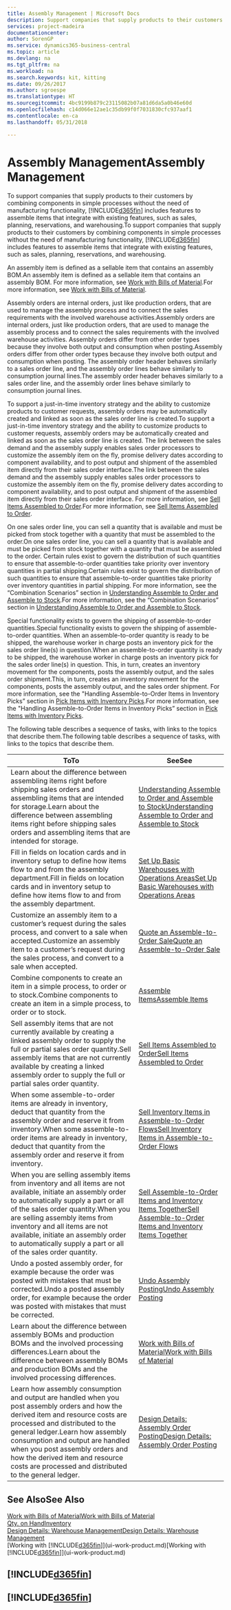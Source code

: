 ```yaml
---
title: Assembly Management | Microsoft Docs
description: Support companies that supply products to their customers by combining components in simple processes without the need of manufacturing functionality but with features to assemble items that integrate with existing features, such as sales, planning, reservations, and warehousing.
services: project-madeira
documentationcenter: 
author: SorenGP
ms.service: dynamics365-business-central
ms.topic: article
ms.devlang: na
ms.tgt_pltfrm: na
ms.workload: na
ms.search.keywords: kit, kitting
ms.date: 09/26/2017
ms.author: sgroespe
ms.translationtype: HT
ms.sourcegitcommit: 4bc9199b879c23115082b07a81d6da5a0b46e60d
ms.openlocfilehash: c14d066e12ae1c35db99f0f7031830cfc937aaf1
ms.contentlocale: en-ca
ms.lasthandoff: 05/31/2018

---
```

# <a name="assembly-management"></a><span data-ttu-id="5b536-103">Assembly Management</span><span class="sxs-lookup"><span data-stu-id="5b536-103">Assembly Management</span></span>
<span data-ttu-id="5b536-104">To support companies that supply products to their customers by combining components in simple processes without the need of manufacturing functionality, [!INCLUDE[d365fin](includes/d365fin_md.md)] includes features to assemble items that integrate with existing features, such as sales, planning, reservations, and warehousing.</span><span class="sxs-lookup"><span data-stu-id="5b536-104">To support companies that supply products to their customers by combining components in simple processes without the need of manufacturing functionality, [!INCLUDE[d365fin](includes/d365fin_md.md)] includes features to assemble items that integrate with existing features, such as sales, planning, reservations, and warehousing.</span></span>  

 <span data-ttu-id="5b536-105">An assembly item is defined as a sellable item that contains an assembly BOM.</span><span class="sxs-lookup"><span data-stu-id="5b536-105">An assembly item is defined as a sellable item that contains an assembly BOM.</span></span> <span data-ttu-id="5b536-106">For more information, see [Work with Bills of Material](inventory-how-work-BOMs.md).</span><span class="sxs-lookup"><span data-stu-id="5b536-106">For more information, see [Work with Bills of Material](inventory-how-work-BOMs.md).</span></span>

 <span data-ttu-id="5b536-107">Assembly orders are internal orders, just like production orders, that are used to manage the assembly process and to connect the sales requirements with the involved warehouse activities.</span><span class="sxs-lookup"><span data-stu-id="5b536-107">Assembly orders are internal orders, just like production orders, that are used to manage the assembly process and to connect the sales requirements with the involved warehouse activities.</span></span> <span data-ttu-id="5b536-108">Assembly orders differ from other order types because they involve both output and consumption when posting.</span><span class="sxs-lookup"><span data-stu-id="5b536-108">Assembly orders differ from other order types because they involve both output and consumption when posting.</span></span> <span data-ttu-id="5b536-109">The assembly order header behaves similarly to a sales order line, and the assembly order lines behave similarly to consumption journal lines.</span><span class="sxs-lookup"><span data-stu-id="5b536-109">The assembly order header behaves similarly to a sales order line, and the assembly order lines behave similarly to consumption journal lines.</span></span>  

 <span data-ttu-id="5b536-110">To support a just-in-time inventory strategy and the ability to customize products to customer requests, assembly orders may be automatically created and linked as soon as the sales order line is created.</span><span class="sxs-lookup"><span data-stu-id="5b536-110">To support a just-in-time inventory strategy and the ability to customize products to customer requests, assembly orders may be automatically created and linked as soon as the sales order line is created.</span></span> <span data-ttu-id="5b536-111">The link between the sales demand and the assembly supply enables sales order processors to customize the assembly item on the fly, promise delivery dates according to component availability, and to post output and shipment of the assembled item directly from their sales order interface.</span><span class="sxs-lookup"><span data-stu-id="5b536-111">The link between the sales demand and the assembly supply enables sales order processors to customize the assembly item on the fly, promise delivery dates according to component availability, and to post output and shipment of the assembled item directly from their sales order interface.</span></span> <span data-ttu-id="5b536-112">For more information, see [Sell Items Assembled to Order](assembly-how-to-sell-items-assembled-to-order.md).</span><span class="sxs-lookup"><span data-stu-id="5b536-112">For more information, see [Sell Items Assembled to Order](assembly-how-to-sell-items-assembled-to-order.md).</span></span>  

 <span data-ttu-id="5b536-113">On one sales order line, you can sell a quantity that is available and must be picked from stock together with a quantity that must be assembled to the order.</span><span class="sxs-lookup"><span data-stu-id="5b536-113">On one sales order line, you can sell a quantity that is available and must be picked from stock together with a quantity that must be assembled to the order.</span></span> <span data-ttu-id="5b536-114">Certain rules exist to govern the distribution of such quantities to ensure that assemble-to-order quantities take priority over inventory quantities in partial shipping.</span><span class="sxs-lookup"><span data-stu-id="5b536-114">Certain rules exist to govern the distribution of such quantities to ensure that assemble-to-order quantities take priority over inventory quantities in partial shipping.</span></span> <span data-ttu-id="5b536-115">For more information, see the “Combination Scenarios” section in [Understanding Assemble to Order and Assemble to Stock](assembly-assemble-to-order-or-assemble-to-stock.md).</span><span class="sxs-lookup"><span data-stu-id="5b536-115">For more information, see the “Combination Scenarios” section in [Understanding Assemble to Order and Assemble to Stock](assembly-assemble-to-order-or-assemble-to-stock.md).</span></span>  

 <span data-ttu-id="5b536-116">Special functionality exists to govern the shipping of assemble-to-order quantities.</span><span class="sxs-lookup"><span data-stu-id="5b536-116">Special functionality exists to govern the shipping of assemble-to-order quantities.</span></span> <span data-ttu-id="5b536-117">When an assemble-to-order quantity is ready to be shipped, the warehouse worker in charge posts an inventory pick for the sales order line(s) in question.</span><span class="sxs-lookup"><span data-stu-id="5b536-117">When an assemble-to-order quantity is ready to be shipped, the warehouse worker in charge posts an inventory pick for the sales order line(s) in question.</span></span> <span data-ttu-id="5b536-118">This, in turn, creates an inventory movement for the components, posts the assembly output, and the sales order shipment.</span><span class="sxs-lookup"><span data-stu-id="5b536-118">This, in turn, creates an inventory movement for the components, posts the assembly output, and the sales order shipment.</span></span> <span data-ttu-id="5b536-119">For more information, see the "Handling Assemble-to-Order Items in Inventory Picks” section in [Pick Items with Inventory Picks](warehouse-how-to-pick-items-with-inventory-picks.md).</span><span class="sxs-lookup"><span data-stu-id="5b536-119">For more information, see the "Handling Assemble-to-Order Items in Inventory Picks” section in [Pick Items with Inventory Picks](warehouse-how-to-pick-items-with-inventory-picks.md).</span></span>

<span data-ttu-id="5b536-120">The following table describes a sequence of tasks, with links to the topics that describe them.</span><span class="sxs-lookup"><span data-stu-id="5b536-120">The following table describes a sequence of tasks, with links to the topics that describe them.</span></span>   

|<span data-ttu-id="5b536-121">**To**</span><span class="sxs-lookup"><span data-stu-id="5b536-121">**To**</span></span>|<span data-ttu-id="5b536-122">**See**</span><span class="sxs-lookup"><span data-stu-id="5b536-122">**See**</span></span>|  
|------------|-------------|  
|<span data-ttu-id="5b536-123">Learn about the difference between assembling items right before shipping sales orders and assembling items that are intended for storage.</span><span class="sxs-lookup"><span data-stu-id="5b536-123">Learn about the difference between assembling items right before shipping sales orders and assembling items that are intended for storage.</span></span>|[<span data-ttu-id="5b536-124">Understanding Assemble to Order and Assemble to Stock</span><span class="sxs-lookup"><span data-stu-id="5b536-124">Understanding Assemble to Order and Assemble to Stock</span></span>](assembly-assemble-to-order-or-assemble-to-stock.md)|
|<span data-ttu-id="5b536-125">Fill in fields on location cards and in inventory setup to define how items flow to and from the assembly department.</span><span class="sxs-lookup"><span data-stu-id="5b536-125">Fill in fields on location cards and in inventory setup to define how items flow to and from the assembly department.</span></span>|[<span data-ttu-id="5b536-126">Set Up Basic Warehouses with Operations Areas</span><span class="sxs-lookup"><span data-stu-id="5b536-126">Set Up Basic Warehouses with Operations Areas</span></span>](warehouse-how-to-set-up-basic-warehouses-with-operations-areas.md)|
|<span data-ttu-id="5b536-127">Customize an assembly item to a customer’s request during the sales process, and convert to a sale when accepted.</span><span class="sxs-lookup"><span data-stu-id="5b536-127">Customize an assembly item to a customer’s request during the sales process, and convert to a sale when accepted.</span></span>|[<span data-ttu-id="5b536-128">Quote an Assemble-to-Order Sale</span><span class="sxs-lookup"><span data-stu-id="5b536-128">Quote an Assemble-to-Order Sale</span></span>](assembly-how-to-quote-an-assemble-to-order-sale.md)|
|<span data-ttu-id="5b536-129">Combine components to create an item in a simple process, to order or to stock.</span><span class="sxs-lookup"><span data-stu-id="5b536-129">Combine components to create an item in a simple process, to order or to stock.</span></span>|[<span data-ttu-id="5b536-130">Assemble Items</span><span class="sxs-lookup"><span data-stu-id="5b536-130">Assemble Items</span></span>](assembly-how-to-assemble-items.md)|  
|<span data-ttu-id="5b536-131">Sell assembly items that are not currently available by creating a linked assembly order to supply the full or partial sales order quantity.</span><span class="sxs-lookup"><span data-stu-id="5b536-131">Sell assembly items that are not currently available by creating a linked assembly order to supply the full or partial sales order quantity.</span></span>|[<span data-ttu-id="5b536-132">Sell Items Assembled to Order</span><span class="sxs-lookup"><span data-stu-id="5b536-132">Sell Items Assembled to Order</span></span>](assembly-how-to-sell-items-assembled-to-order.md)|
|<span data-ttu-id="5b536-133">When some assemble-to-order items are already in inventory, deduct that quantity from the assembly order and reserve it from inventory.</span><span class="sxs-lookup"><span data-stu-id="5b536-133">When some assemble-to-order items are already in inventory, deduct that quantity from the assembly order and reserve it from inventory.</span></span>|[<span data-ttu-id="5b536-134">Sell Inventory Items in Assemble-to-Order Flows</span><span class="sxs-lookup"><span data-stu-id="5b536-134">Sell Inventory Items in Assemble-to-Order Flows</span></span>](assembly-how-to-sell-inventory-items-in-assemble-to-order-flows.md)|  
|<span data-ttu-id="5b536-135">When you are selling assembly items from inventory and all items are not available, initiate an assembly order to automatically supply a part or all of the sales order quantity.</span><span class="sxs-lookup"><span data-stu-id="5b536-135">When you are selling assembly items from inventory and all items are not available, initiate an assembly order to automatically supply a part or all of the sales order quantity.</span></span>|[<span data-ttu-id="5b536-136">Sell Assemble-to-Order Items and Inventory Items Together</span><span class="sxs-lookup"><span data-stu-id="5b536-136">Sell Assemble-to-Order Items and Inventory Items Together</span></span>](assembly-how-to-sell-assemble-to-order-items-and-inventory-items-together.md)|
|<span data-ttu-id="5b536-137">Undo a posted assembly order, for example because the order was posted with mistakes that must be corrected.</span><span class="sxs-lookup"><span data-stu-id="5b536-137">Undo a posted assembly order, for example because the order was posted with mistakes that must be corrected.</span></span>|[<span data-ttu-id="5b536-138">Undo Assembly Posting</span><span class="sxs-lookup"><span data-stu-id="5b536-138">Undo Assembly Posting</span></span>](assembly-how-to-undo-assembly-posting.md)|
|<span data-ttu-id="5b536-139">Learn about the difference between assembly BOMs and production BOMs and the involved processing differences.</span><span class="sxs-lookup"><span data-stu-id="5b536-139">Learn about the difference between assembly BOMs and production BOMs and the involved processing differences.</span></span>|[<span data-ttu-id="5b536-140">Work with Bills of Material</span><span class="sxs-lookup"><span data-stu-id="5b536-140">Work with Bills of Material</span></span>](inventory-how-work-BOMs.md)|
|<span data-ttu-id="5b536-141">Learn how assembly consumption and output are handled when you post assembly orders and how the derived item and resource costs are processed and distributed to the general ledger.</span><span class="sxs-lookup"><span data-stu-id="5b536-141">Learn how assembly consumption and output are handled when you post assembly orders and how the derived item and resource costs are processed and distributed to the general ledger.</span></span>|[<span data-ttu-id="5b536-142">Design Details: Assembly Order Posting</span><span class="sxs-lookup"><span data-stu-id="5b536-142">Design Details: Assembly Order Posting</span></span>](design-details-assembly-order-posting.md)|  

## <a name="see-also"></a><span data-ttu-id="5b536-143">See Also</span><span class="sxs-lookup"><span data-stu-id="5b536-143">See Also</span></span>  
[<span data-ttu-id="5b536-144">Work with Bills of Material</span><span class="sxs-lookup"><span data-stu-id="5b536-144">Work with Bills of Material</span></span>](inventory-how-work-BOMs.md)  
[<span data-ttu-id="5b536-145">Qty. on Hand</span><span class="sxs-lookup"><span data-stu-id="5b536-145">Inventory</span></span>](inventory-manage-inventory.md)  
[<span data-ttu-id="5b536-146">Design Details: Warehouse Management</span><span class="sxs-lookup"><span data-stu-id="5b536-146">Design Details: Warehouse Management</span></span>](design-details-warehouse-management.md)  
<span data-ttu-id="5b536-147">[Working with [!INCLUDE[d365fin](includes/d365fin_md.md)]](ui-work-product.md)</span><span class="sxs-lookup"><span data-stu-id="5b536-147">[Working with [!INCLUDE[d365fin](includes/d365fin_md.md)]](ui-work-product.md)</span></span>

## [!INCLUDE[d365fin](includes/free_trial_md.md)]  
## [!INCLUDE[d365fin](includes/training_link_md.md)]

